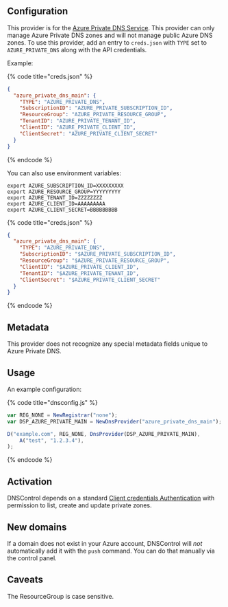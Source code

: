 ## Configuration

This provider is for the [Azure Private DNS Service](https://learn.microsoft.com/en-us/azure/dns/private-dns-overview).  This provider can only manage Azure Private DNS zones and will not manage public Azure DNS zones. To use this provider, add an entry to `creds.json` with `TYPE` set to `AZURE_PRIVATE_DNS`
along with the API credentials.

Example:

{% code title="creds.json" %}
```json
{
  "azure_private_dns_main": {
    "TYPE": "AZURE_PRIVATE_DNS",
    "SubscriptionID": "AZURE_PRIVATE_SUBSCRIPTION_ID",
    "ResourceGroup": "AZURE_PRIVATE_RESOURCE_GROUP",
    "TenantID": "AZURE_PRIVATE_TENANT_ID",
    "ClientID": "AZURE_PRIVATE_CLIENT_ID",
    "ClientSecret": "AZURE_PRIVATE_CLIENT_SECRET"
  }
}
```
{% endcode %}

You can also use environment variables:

```shell
export AZURE_SUBSCRIPTION_ID=XXXXXXXXX
export AZURE_RESOURCE_GROUP=YYYYYYYYY
export AZURE_TENANT_ID=ZZZZZZZZ
export AZURE_CLIENT_ID=AAAAAAAAA
export AZURE_CLIENT_SECRET=BBBBBBBBB
```

{% code title="creds.json" %}
```json
{
  "azure_private_dns_main": {
    "TYPE": "AZURE_PRIVATE_DNS",
    "SubscriptionID": "$AZURE_PRIVATE_SUBSCRIPTION_ID",
    "ResourceGroup": "$AZURE_PRIVATE_RESOURCE_GROUP",
    "ClientID": "$AZURE_PRIVATE_CLIENT_ID",
    "TenantID": "$AZURE_PRIVATE_TENANT_ID",
    "ClientSecret": "$AZURE_PRIVATE_CLIENT_SECRET"
  }
}
```
{% endcode %}

## Metadata
This provider does not recognize any special metadata fields unique to Azure Private DNS.

## Usage
An example configuration:

{% code title="dnsconfig.js" %}
```javascript
var REG_NONE = NewRegistrar("none");
var DSP_AZURE_PRIVATE_MAIN = NewDnsProvider("azure_private_dns_main");

D("example.com", REG_NONE, DnsProvider(DSP_AZURE_PRIVATE_MAIN),
    A("test", "1.2.3.4"),
);
```
{% endcode %}

## Activation
DNSControl depends on a standard [Client credentials Authentication](https://docs.microsoft.com/en-us/cli/azure/create-an-azure-service-principal-azure-cli?view=azure-cli-latest) with permission to list, create and update private zones.

## New domains

If a domain does not exist in your Azure account, DNSControl will *not* automatically add it with the `push` command. You can do that manually via the control panel.

## Caveats

The ResourceGroup is case sensitive.
